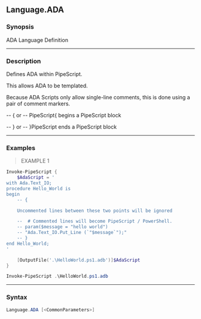 Language.ADA
------------

### Synopsis
ADA Language Definition

---

### Description

Defines ADA within PipeScript.

This allows ADA to be templated.

Because ADA Scripts only allow single-line comments, this is done using a pair of comment markers.

-- { or -- PipeScript{  begins a PipeScript block

-- } or -- }PipeScript  ends a PipeScript block

---

### Examples
> EXAMPLE 1

```PowerShell
Invoke-PipeScript {
    $AdaScript = '    
with Ada.Text_IO;
procedure Hello_World is
begin
    -- {

    Uncommented lines between these two points will be ignored

    --  # Commented lines will become PipeScript / PowerShell.
    -- param($message = "hello world")        
    -- "Ada.Text_IO.Put_Line (`"$message`");"
    -- }
end Hello_World;    
'

    [OutputFile('.\HelloWorld.ps1.adb')]$AdaScript
}

Invoke-PipeScript .\HelloWorld.ps1.adb
```

---

### Syntax
```PowerShell
Language.ADA [<CommonParameters>]
```
